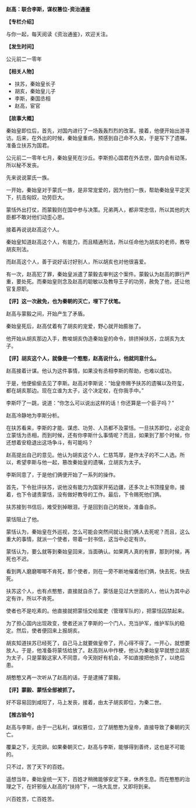 **赵高：联合李斯，谋权篡位-资治通鉴**

**【专栏介绍】**

与你一起，每天阅读《资治通鉴》，欢迎关注。

**【发生时间】**

公元前二一零年

**【相关人物】**

- 扶苏，秦始皇长子
- 胡亥，秦始皇儿子
- 李斯，秦国丞相
- 赵高，宦官

**【故事大概】**

秦始皇即位后，首先，对国内进行了一场轰轰烈烈的改革。接着，他便开始出游寻访。后来，在外出的时候，秦始皇重病，预感到自己命不久矣，于是写下了遗嘱，准备立扶苏为国君。

公元前二一零年七月，秦始皇死在沙丘。李斯担心国君在外去世，国内会有动荡，所以秘不发丧。

先来说说蒙氏一族。

一开始，秦始皇对于蒙氏一族，是非常宠爱的，因为他们一族，帮助秦始皇平定天下，抗击匈奴，功劳巨大。

蒙恬外出打仗，而蒙毅则在国中参与决策。兄弟两人，都非常忠信，所以其他的大臣都不敢对他们动歪心思。

接着再说说赵高这个人。

秦始皇知道赵高这个人，有能力，而且精通刑法，所以任命他为胡亥的老师，教导胡亥刑法。

而赵高这个人，善于说好话讨好别人，所以胡亥也对他很喜爱。

有一次，赵高犯了罪，秦始皇派遣了蒙毅去审判这个案件。蒙毅认为赵高的罪行严重，要处死。而秦始皇则念及赵高的聪敏以及教导王子的功劳，赦免了他，还让他官复原职。

**【评】这一次赦免，也为秦朝的灭亡，埋下了伏笔。**

赵高与蒙毅之间，开始产生了矛盾。

秦始皇死后，赵高仗着有了胡亥的宠爱，野心就开始膨胀了。

他开始从胡亥那边入手，教唆胡亥伪造秦始皇的命令，排挤掉扶苏，立胡亥为太子。

**【评】胡亥这个人，就像是一个憨憨，赵高说什么，他就同意什么。**

赵高接着计谋。他认为这件事情，如果没有丞相李斯的帮助，也难以成功。

于是，他便偷偷去见了李斯。赵高对李斯说：“始皇帝赐予扶苏的遗嘱以及符玺，都在胡亥那边。现在立谁为太子，这个决定权，在你我手中。”

李斯吓了一跳，说道：“你怎么可以说出这样的话！你还算是一个臣子吗？”

赵高冷静地为李斯分析。

在扶苏看来，李斯的才能、谋虑、功劳、人员都不及蒙恬。一旦扶苏即位，必定会立蒙恬为丞相，而到时候，还有你李斯什么事情呢？而且，如果到了那个时候，你还想着安稳退出这场争斗，有可能吗？

赵高提出自己的意见。他认为胡亥这个人，仁慈笃厚，是作太子的不二人选。所以，希望李斯与他一起，篡改秦始皇的遗嘱，立胡亥为太子。

李斯同意了，于是他们俩便开始了一系列的操作。

首先，下令批评扶苏，说他没有能力为国家开拓边疆，还多次上书顶撞皇帝。接着，也下令谴责蒙恬，没有做好教导的工作。最后，下令赐死他们俩。

扶苏接到书信后，难受到掉眼泪，于是回到自己的居处，准备自杀。

蒙恬阻止了他。

蒙恬认为，秦始皇在外巡视，怎么可能会突然间就让我们俩人去死呢？而且，这么重大的事情，就派一个使者，带着一封书信，这当中必定有诈。

蒙恬认为，要么就等到秦始皇回来，当面确认。如果两人真的有罪，那到时候，再死也不迟。

看到两人磨磨唧唧不肯死，那个使者，则在一旁不断地催着他们俩，快去死，快去死。

扶苏这个人，也有点憨憨，直接就自杀了。蒙恬是见过大世面的人，他认为其中必定有诈，所以不肯死。

使者也不是吃素的。他直接就把蒙恬交给属吏（管理军队的），把蒙恬囚禁起来。

为了担心国内出现政变，使者还派了李斯的一个门人，充当护军，维护军队的稳定。然后，使者便回来上报胡亥。

胡亥知道扶苏已经死了，自己马上就要做皇帝了，开心得不得了。一开心，就想要放人。于是，他准备将蒙恬给放了。赵高则从中作梗，他认为秦始皇早就想立胡亥为太子，只是蒙毅这家人不同意，今天刚好有机会，不如直接把他杀了，以绝后患。

胡憨憨又再一次听从了赵高的话，于是逮捕了蒙毅。

**【评】蒙毅、蒙恬全部被抓了。**

好不容易回到咸阳了，马上发丧，接着，由太子胡亥即位，为秦二世。

**【推古验今】**

赵高与李斯，由于一己私利，谋权篡位，立了胡憨憨为皇帝，直接导致了秦朝的灭亡。

覆巢之下，无完卵。如果秦朝灭亡，赵高与李斯，能够得到善终，这也是不可能的。

只不过，苦了天下的百姓。

遥想当年，秦始皇统一天下，百姓才稍微能够安定下来，休养生息。而在憨憨的治理之下，在奸邪佞人赵高的“扶持”下，一场大乱世，又即将到来。

兴百姓苦，亡百姓苦。